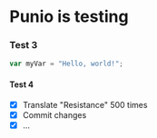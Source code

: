 # Punio is testing

### Test 3

``` javascript
var myVar = "Hello, world!";
```
#### Test 4

- [x] Translate "Resistance" 500 times
- [x] Commit changes
- [x] ...
